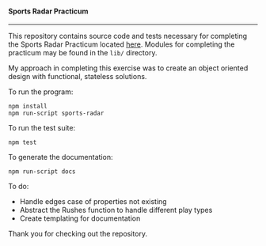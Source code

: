 #### Sports Radar Practicum
---
This repository contains source code and tests necessary for completing the Sports Radar Practicum located [here](https://github.com/sportradarus/super-bowl-rushing-leaders). Modules for completing the practicum may be found in the `lib/` directory.

My approach in completing this exercise was to create an object oriented design with functional, stateless solutions.

To run the program:

    npm install
    npm run-script sports-radar

To run the test suite:

    npm test

To generate the documentation:

    npm run-script docs

To do:

+ Handle edges case of properties not existing
+ Abstract the Rushes function to handle different play types
+ Create templating for documentation

Thank you for checking out the repository.
